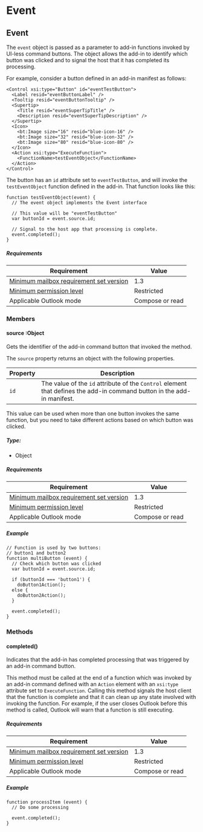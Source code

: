  

# Event

## Event

The `event` object is passed as a parameter to add-in functions invoked by UI-less command buttons. The object allows the add-in to identify which button was clicked and to signal the host that it has completed its processing.

For example, consider a button defined in an add-in manifest as follows:

```
<Control xsi:type="Button" id="eventTestButton">
  <Label resid="eventButtonLabel" />
  <Tooltip resid="eventButtonTooltip" />
  <Supertip>
    <Title resid="eventSuperTipTitle" />
    <Description resid="eventSuperTipDescription" />
  </Supertip>
  <Icon>
    <bt:Image size="16" resid="blue-icon-16" />
    <bt:Image size="32" resid="blue-icon-32" />
    <bt:Image size="80" resid="blue-icon-80" />
  </Icon>
  <Action xsi:type="ExecuteFunction">
    <FunctionName>testEventObject</FunctionName>
  </Action>
</Control>
```

The button has an `id` attribute set to `eventTestButton`, and will invoke the `testEventObject` function defined in the add-in. That function looks like this:

```
function testEventObject(event) {
  // The event object implements the Event interface

  // This value will be "eventTestButton"
  var buttonId = event.source.id;

  // Signal to the host app that processing is complete.
  event.completed();
}
```

##### Requirements

|Requirement| Value|
|---|---|
|[Minimum mailbox requirement set version](./tutorial-api-requirement-sets.html)| 1.3|
|[Minimum permission level](https://msdn.microsoft.com/EN-US/library/office/fp161087.aspx)| Restricted|
|Applicable Outlook mode| Compose or read|

### Members

####  source :Object

Gets the identifier of the add-in command button that invoked the method.

The `source` property returns an object with the following properties.

| Property | Description |
| --- | --- |
| `id` | The value of the `id` attribute of the `Control` element that defines the add-in command button in the add-in manifest. |

This value can be used when more than one button invokes the same function, but you need to take different actions based on which button was clicked.

##### Type:

*   Object

##### Requirements

|Requirement| Value|
|---|---|
|[Minimum mailbox requirement set version](./tutorial-api-requirement-sets.html)| 1.3|
|[Minimum permission level](https://msdn.microsoft.com/EN-US/library/office/fp161087.aspx)| Restricted|
|Applicable Outlook mode| Compose or read|

##### Example

```
// Function is used by two buttons:
// button1 and button2
function multiButton (event) {
  // Check which button was clicked
  var buttonId = event.source.id;

  if (buttonId === 'button1') {
    doButton1Action();
  else {
    doButton2Action();
  }

  event.completed();
}
```

### Methods

####  completed()

Indicates that the add-in has completed processing that was triggered by an add-in command button.

This method must be called at the end of a function which was invoked by an add-in command defined with an `Action` element with an `xsi:type` attribute set to `ExecuteFunction`. Calling this method signals the host client that the function is complete and that it can clean up any state involved with invoking the function. For example, if the user closes Outlook before this method is called, Outlook will warn that a function is still executing.

##### Requirements

|Requirement| Value|
|---|---|
|[Minimum mailbox requirement set version](./tutorial-api-requirement-sets.html)| 1.3|
|[Minimum permission level](https://msdn.microsoft.com/EN-US/library/office/fp161087.aspx)| Restricted|
|Applicable Outlook mode| Compose or read|

##### Example

```
function processItem (event) {
  // Do some processing

  event.completed();
}
```